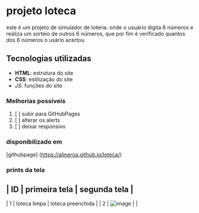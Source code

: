 # projeto loteca 
este é um projeto de simulador de loteria. onde o usuário digita 6 números e realiza um sorteio de outros 6 números,
que por fim é verificado quantos dos 6 números o usário acertou
## Tecnologias utilizadas 

- **HTML**: estrutura do site
- __CSS__: estilização do site  
- *_JS_*: funções do site 


### Melhorias possíveis
1.  [ ]  subir para GitHubPages
2.  [ ]  alterar os alerts
3.  [ ]  deixar responsivo

### disponibilizado em 
[githubpage] (https://alineroa.github.io/loteca/)

### prints da tela

| ID | primeira tela | segunda tela |
----------------------------------------
| 1  | loteca limpa  | loteca preenchida |
| 2  | ![image](https://user-images.githubusercontent.com/100213683/161781607-c4992bc5-2618-45f2-991b-b9c14cd3f471.png) |    |

